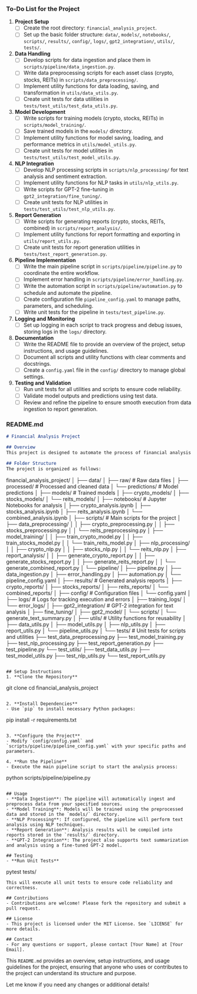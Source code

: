 ### **To-Do List for the Project**

1. **Project Setup**
   - [ ] Create the root directory: `financial_analysis_project`.
   - [ ] Set up the basic folder structure: `data/`, `models/`, `notebooks/`, `scripts/`, `results/`, `config/`, `logs/`, `gpt2_integration/`, `utils/`, `tests/`.

2. **Data Handling**
   - [ ] Develop scripts for data ingestion and place them in `scripts/pipeline/data_ingestion.py`.
   - [ ] Write data preprocessing scripts for each asset class (crypto, stocks, REITs) in `scripts/data_preprocessing/`.
   - [ ] Implement utility functions for data loading, saving, and transformation in `utils/data_utils.py`.
   - [ ] Create unit tests for data utilities in `tests/test_utils/test_data_utils.py`.

3. **Model Development**
   - [ ] Write scripts for training models (crypto, stocks, REITs) in `scripts/model_training/`.
   - [ ] Save trained models in the `models/` directory.
   - [ ] Implement utility functions for model saving, loading, and performance metrics in `utils/model_utils.py`.
   - [ ] Create unit tests for model utilities in `tests/test_utils/test_model_utils.py`.

4. **NLP Integration**
   - [ ] Develop NLP processing scripts in `scripts/nlp_processing/` for text analysis and sentiment extraction.
   - [ ] Implement utility functions for NLP tasks in `utils/nlp_utils.py`.
   - [ ] Write scripts for GPT-2 fine-tuning in `gpt2_integration/fine_tuning/`.
   - [ ] Create unit tests for NLP utilities in `tests/test_utils/test_nlp_utils.py`.

5. **Report Generation**
   - [ ] Write scripts for generating reports (crypto, stocks, REITs, combined) in `scripts/report_analysis/`.
   - [ ] Implement utility functions for report formatting and exporting in `utils/report_utils.py`.
   - [ ] Create unit tests for report generation utilities in `tests/test_report_generation.py`.

6. **Pipeline Implementation**
   - [ ] Write the main pipeline script in `scripts/pipeline/pipeline.py` to coordinate the entire workflow.
   - [ ] Implement error handling in `scripts/pipeline/error_handling.py`.
   - [ ] Write the automation script in `scripts/pipeline/automation.py` to schedule and automate the pipeline.
   - [ ] Create configuration file `pipeline_config.yaml` to manage paths, parameters, and scheduling.
   - [ ] Write unit tests for the pipeline in `tests/test_pipeline.py`.

7. **Logging and Monitoring**
   - [ ] Set up logging in each script to track progress and debug issues, storing logs in the `logs/` directory.

8. **Documentation**
   - [ ] Write the README file to provide an overview of the project, setup instructions, and usage guidelines.
   - [ ] Document all scripts and utility functions with clear comments and docstrings.
   - [ ] Create a `config.yaml` file in the `config/` directory to manage global settings.

9. **Testing and Validation**
   - [ ] Run unit tests for all utilities and scripts to ensure code reliability.
   - [ ] Validate model outputs and predictions using test data.
   - [ ] Review and refine the pipeline to ensure smooth execution from data ingestion to report generation.

### **README.md**

```markdown
# Financial Analysis Project

## Overview
This project is designed to automate the process of financial analysis across various asset classes, including cryptocurrencies, stocks, and REITs. The project integrates data ingestion, preprocessing, model training, natural language processing (NLP), and report generation into a single, automated pipeline. Additionally, it includes the option to integrate GPT-2 for text analysis and summary generation.

## Folder Structure
The project is organized as follows:

```
financial_analysis_project/
│
├── data/
│   ├── raw/                     # Raw data files
│   ├── processed/               # Processed and cleaned data
│   └── predictions/             # Model predictions
│
├── models/                      # Trained models
│   ├── crypto_models/
│   ├── stocks_models/
│   └── reits_models/
│
├── notebooks/                   # Jupyter Notebooks for analysis
│   ├── crypto_analysis.ipynb
│   ├── stocks_analysis.ipynb
│   ├── reits_analysis.ipynb
│   └── combined_analysis.ipynb
│
├── scripts/                     # Main scripts for the project
│   ├── data_preprocessing/
│   │   ├── crypto_preprocessing.py
│   │   ├── stocks_preprocessing.py
│   │   └── reits_preprocessing.py
│   ├── model_training/
│   │   ├── train_crypto_model.py
│   │   ├── train_stocks_model.py
│   │   └── train_reits_model.py
│   ├── nlp_processing/
│   │   ├── crypto_nlp.py
│   │   ├── stocks_nlp.py
│   │   └── reits_nlp.py
│   ├── report_analysis/
│   │   ├── generate_crypto_report.py
│   │   ├── generate_stocks_report.py
│   │   ├── generate_reits_report.py
│   │   └── generate_combined_report.py
│   └── pipeline/
│       ├── pipeline.py
│       ├── data_ingestion.py
│       ├── error_handling.py
│       ├── automation.py
│       └── pipeline_config.yaml
│
├── results/                     # Generated analysis reports
│   ├── crypto_reports/
│   ├── stocks_reports/
│   ├── reits_reports/
│   └── combined_reports/
│
├── config/                      # Configuration files
│   └── config.yaml
│
├── logs/                        # Logs for tracking execution and errors
│   ├── training_logs/
│   └── error_logs/
│
├── gpt2_integration/            # GPT-2 integration for text analysis
│   ├── fine_tuning/
│   ├── gpt2_model/
│   └── scripts/
│       └── generate_text_summary.py
│
├── utils/                       # Utility functions for reusability
│   ├── data_utils.py
│   ├── model_utils.py
│   ├── nlp_utils.py
│   ├── report_utils.py
│   └── pipeline_utils.py
│
└── tests/                       # Unit tests for scripts and utilities
    ├── test_data_preprocessing.py
    ├── test_model_training.py
    ├── test_nlp_processing.py
    ├── test_report_generation.py
    ├── test_pipeline.py
    └── test_utils/
        ├── test_data_utils.py
        ├── test_model_utils.py
        ├── test_nlp_utils.py
        └── test_report_utils.py
```

## Setup Instructions
1. **Clone the Repository**
   ```
   git clone <repository-url>
   cd financial_analysis_project
   ```

2. **Install Dependencies**
   - Use `pip` to install necessary Python packages:
   ```
   pip install -r requirements.txt
   ```

3. **Configure the Project**
   - Modify `config/config.yaml` and `scripts/pipeline/pipeline_config.yaml` with your specific paths and parameters.

4. **Run the Pipeline**
   - Execute the main pipeline script to start the analysis process:
   ```
   python scripts/pipeline/pipeline.py
   ```

## Usage
- **Data Ingestion**: The pipeline will automatically ingest and preprocess data from your specified sources.
- **Model Training**: Models will be trained using the preprocessed data and stored in the `models/` directory.
- **NLP Processing**: If configured, the pipeline will perform text analysis using NLP techniques.
- **Report Generation**: Analysis results will be compiled into reports stored in the `results/` directory.
- **GPT-2 Integration**: The project also supports text summarization and analysis using a fine-tuned GPT-2 model.

## Testing
- **Run Unit Tests**
   ```
   pytest tests/
   ```
   This will execute all unit tests to ensure code reliability and correctness.

## Contributions
- Contributions are welcome! Please fork the repository and submit a pull request.

## License
- This project is licensed under the MIT License. See `LICENSE` for more details.

## Contact
- For any questions or support, please contact [Your Name] at [Your Email].

```

This `README.md` provides an overview, setup instructions, and usage guidelines for the project, ensuring that anyone who uses or contributes to the project can understand its structure and purpose. 

Let me know if you need any changes or additional details!